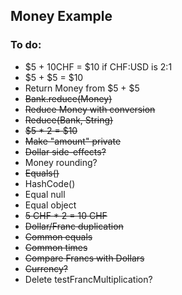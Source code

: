 ## Money Example

### To do:
- $5 + 10CHF = $10 if CHF:USD is 2:1
- $5 + $5 = $10
- Return Money from $5 + $5
- ~~Bank.reduce(Money)~~
- ~~Reduce Money with conversion~~
- ~~Reduce(Bank, String)~~
- ~~$5 * 2 = $10~~
- ~~Make "amount" private~~
- ~~Dollar side-effects?~~
- Money rounding?
- ~~Equals()~~
- HashCode()
- Equal null
- Equal object
- ~~5 CHF * 2 = 10 CHF~~
- ~~Dollar/Franc duplication~~
- ~~Common equals~~
- ~~Common times~~
- ~~Compare Francs with Dollars~~
- ~~Currency?~~
- Delete testFrancMultiplication?
